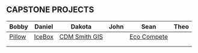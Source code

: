 ## CAPSTONE PROJECTS


|   Bobby	|  Daniel 	|  Dakota 	|  John 	| Sean	| Theo |
|---	|---	|---	|---	|---	|--- |
| 	[Pillow](https://github.com/BobbyEstes/Capstone.git)   |  [IceBox](https://github.com/danielreyes61/IceBox/)  	|   [CDM Smith GIS](https://github.com/dakotalowery42/DakotaLowery_Capstone)	|   	|    [Eco Compete](https://github.com/SeanDutt/EcoCapstone)	|  |
|   	|   	|   	|   	|   	| |
|   	|   	|   	|   	|   	|  |


